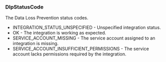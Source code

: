 ### DlpStatusCode
The Data Loss Prevention status codes.

- INTEGRATION_STATUS_UNSPECIFIED - Unspecified integration status.
- OK - The integration is working as expected.
- SERVICE_ACCOUNT_MISSING - The service account assigned to an integration is missing.
- SERVICE_ACCOUNT_INSUFFICIENT_PERMISSIONS - The service account lacks permissions required by the integration.
